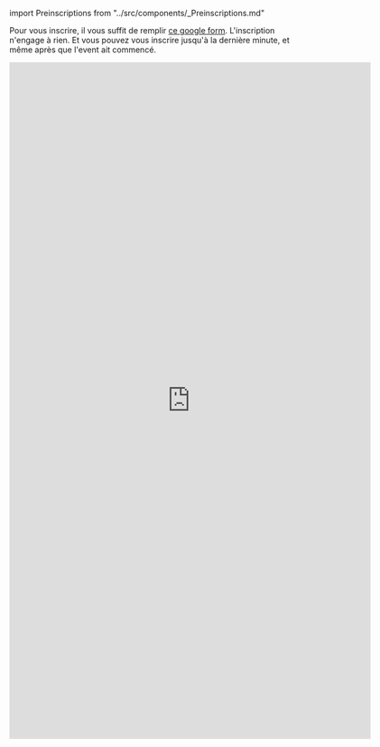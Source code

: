import Preinscriptions from "../src/components/_Preinscriptions.md"

Pour vous inscrire, il vous suffit de remplir [ce google form](https://forms.gle/UDiRjLXe3zozihza6). L'inscription n'engage à rien. Et vous pouvez vous inscrire jusqu'à la dernière minute, et même après que l'event ait commencé.

<iframe src="https://docs.google.com/forms/d/e/1FAIpQLSetPY60pvQFjIpRY5zvqB-A0ZeLqUkIh8qyDyg9pkUY29HJyA/viewform?embedded=true" width="640" height="1200px" frameborder="0" marginheight="0" marginwidth="0">Chargement…</iframe>